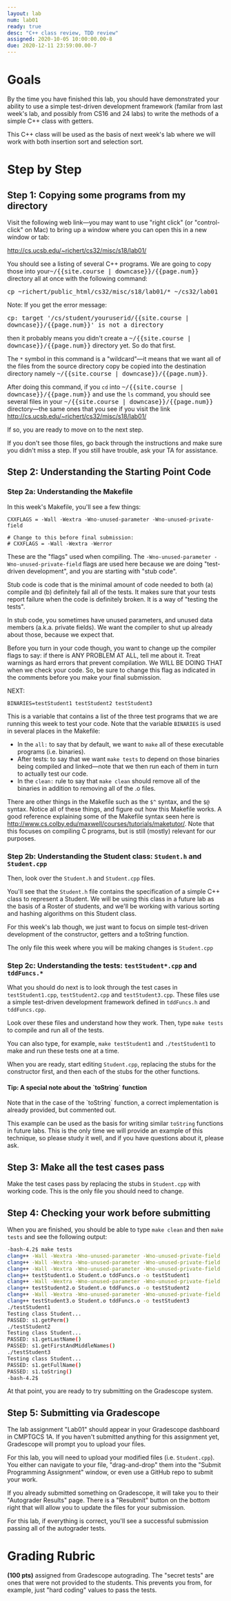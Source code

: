 ```yaml
---
layout: lab
num: lab01	
ready: true
desc: "C++ class review, TDD review"
assigned: 2020-10-05 10:00:00.00-8
due: 2020-12-11 23:59:00.00-7
---
```


# Goals

By the time you have finished this lab, you should have demonstrated
your ability to use a simple test-driven development framework
(familar from last week's lab, and possibly from CS16 and 24 labs) to write
the methods of a simple C++ class with getters.

This C++ class will be used as the basis of next week's lab where we
will work with both insertion sort and selection sort.

# Step by Step 

## Step 1: Copying some programs from my directory

Visit the following web link—you may want to use "right click" (or "control-click" on Mac) to bring up a window where you can open this in a new window or tab:

<http://cs.ucsb.edu/~richert/cs32/misc/s18/lab01/>

You should see a listing of several C++ programs. We are going to copy those into your<tt>~/{{site.course | downcase}}/{{page.num}}</tt> directory all at once with the following command:

<div>
<tt>cp ~richert/public_html/cs32/misc/s18/lab01/* ~/cs32/lab01</tt>
</div>

Note: If you get the error message:


<div>
<tt>cp: target '/cs/student/youruserid/{{site.course | downcase}}/{{page.num}}' is not a directory</tt>
</div>

then it probably means you didn't create a <tt>~/{{site.course | downcase}}/{{page.num}}</tt> directory yet. So do that first.

The `*` symbol in this command is a "wildcard"—it means that we want all of the files from the source directory copy be copied into the destination directory namely <tt>~/{{site.course | downcase}}/{{page.num}}</tt>.

After doing this command, if you `cd` into <tt>~/{{site.course | downcase}}/{{page.num}}</tt> and use the `ls` command, you should see several files in your <tt>~/{{site.course | downcase}}/{{page.num}}</tt> directory&mdash;the same ones that you see if you visit the link <http://cs.ucsb.edu/~richert/cs32/misc/s18/lab01/>


If so, you are ready to move on to the next step.

If you don't see those files, go back through the instructions and make sure you didn't miss a step. If you still have trouble, ask your TA for assistance.


## Step 2: Understanding the Starting Point Code

### Step 2a: Understanding the Makefile 

In this week's Makefile, you'll see a few things:

```make
CXXFLAGS = -Wall -Wextra -Wno-unused-parameter -Wno-unused-private-field

# Change to this before final submission:
# CXXFLAGS = -Wall -Wextra -Werror
```

These are the "flags" used when compiling.  The `-Wno-unused-parameter
-Wno-unused-private-field` flags are used here because we are doing
"test-driven development", and you are starting with "stub code".

Stub code is code that is the minimal amount of code needed to both
(a) compile and (b) definitely fail all of the tests.  It makes sure
that your tests report failure when the code is definitely broken. It
is a way of "testing the tests".

In stub code, you sometimes have unused parameters, and unused data
members (a.k.a. private fields).  We want the compiler to shut up
already about those, because we expect that.

Before you turn in your code though, you want to change up the
compiler flags to say: if there is ANY PROBLEM AT ALL, tell me about
it.  Treat warnings as hard errors that prevent compilation.  We WILL
BE DOING THAT when we check your code.  So, be sure to change this flag as indicated in the comments before you make your final submission.

NEXT: 

```
BINARIES=testStudent1 testStudent2 testStudent3
```

This is a variable that contains a list of the three test programs that we are running this week to test your code.  Note that the variable `BINARIES` is used in several places in the Makefile:

* In the `all:` to say that by default, we want to `make` all of these executable programs (i.e. binaries).
* After tests: to say that we want `make tests` to depend on those binaries being compiled and linked&mdash;note that we then run each of them in turn to actually test our code.
* In the `clean:` rule to say that `make clean` should remove all of the binaries in addition to removing all of the .o files.

There are other things in the Makefile such as the `$^` syntax, and the `$@` syntax. Notice all of these things, and figure out how this Makefile works. A good reference explaining some of the Makefile syntax seen here is <http://www.cs.colby.edu/maxwell/courses/tutorials/maketutor/>. Note that this focuses on compiling C programs, but is still (mostly) relevant for our purposes.

### Step 2b: Understanding the Student class: `Student.h` and `Student.cpp`

Then, look over the `Student.h` and `Student.cpp` files.   

You'll see that the `Student.h` file contains the specification of a
simple C++ class to represent a Student.  We will be using this class
in a future lab as the basis of a Roster of students, and we'll be
working with various sorting and hashing algorithms on this Student
class.

For this week's lab though, we just want to focus on simple
test-driven development of the constructor, getters and a toString
function.

The only file this week where you will be making changes is
`Student.cpp`

### Step 2c: Understanding the tests: `testStudent*.cpp` and `tddFuncs.*`

What you should do next is to look through the test cases in
`testStudent1.cpp`, `testStudent2.cpp` and `testStudent3.cpp`. These
files use a simple test-driven development framework defined in
`tddFuncs.h` and `tddFuncs.cpp`.

Look over these files and understand how they work.  Then, type `make
tests` to compile and run all of the tests.

You can also type, for example, `make testStudent1` and
`./testStudent1` to make and run these tests one at a time.

When you are ready, start editing `Student.cpp`, replacing the stubs for
the constructor first, and then each of the stubs for the other
functions.

<div class="tip">
<h4>Tip: A special note about the `toString` function</h4>
Note that in the case of the `toString` function, a correct implementation is already provided, but commented out.  

This example can be used as the basis for writing similar `toString` functions in future labs. This is the only time we will provide an example of this technique, so please study it well, and if you have questions about it, please ask.  
</div>

## Step 3: Make all the test cases pass 

Make the test cases pass by replacing the stubs in `Student.cpp` with working code.  This is the only file you should need to change.

## Step 4: Checking your work before submitting

When you are finished, you should be able to type `make clean` and then `make tests` and see the following output:

```bash
-bash-4.2$ make tests
clang++ -Wall -Wextra -Wno-unused-parameter -Wno-unused-private-field   -c -o testStudent1.o testStudent1.cpp
clang++ -Wall -Wextra -Wno-unused-parameter -Wno-unused-private-field   -c -o Student.o Student.cpp
clang++ -Wall -Wextra -Wno-unused-parameter -Wno-unused-private-field   -c -o tddFuncs.o tddFuncs.cpp
clang++ testStudent1.o Student.o tddFuncs.o -o testStudent1
clang++ -Wall -Wextra -Wno-unused-parameter -Wno-unused-private-field   -c -o testStudent2.o testStudent2.cpp
clang++ testStudent2.o Student.o tddFuncs.o -o testStudent2
clang++ -Wall -Wextra -Wno-unused-parameter -Wno-unused-private-field   -c -o testStudent3.o testStudent3.cpp
clang++ testStudent3.o Student.o tddFuncs.o -o testStudent3
./testStudent1
Testing class Student...
PASSED: s1.getPerm()
./testStudent2
Testing class Student...
PASSED: s1.getLastName()
PASSED: s1.getFirstAndMiddleNames()
./testStudent3
Testing class Student...
PASSED: s1.getFullName()
PASSED: s1.toString()
-bash-4.2$ 
```

At that point, you are ready to try submitting on the Gradescope system.

## Step 5: Submitting via Gradescope

The lab assignment "Lab01" should appear in your Gradescope dashboard in CMPTGCS 1A. If you haven't submitted anything for this assignment yet, Gradescope will prompt you to upload your files.

For this lab, you will need to upload your modified files (i.e. `Student.cpp`). You either can navigate to your file, "drag-and-drop" them into the "Submit Programming Assignment" window, or even use a GitHub repo to submit your work.

If you already submitted something on Gradescope, it will take you to their "Autograder Results" page. There is a "Resubmit" button on the bottom right that will allow you to update the files for your submission.

For this lab, if everything is correct, you'll see a successful submission passing all of the autograder tests.

# Grading Rubric 

<b>(100 pts)</b> assigned from Gradescope autograding. The "secret tests" are ones that were not provided to the students. This prevents you from, for example, just "hard coding" values to pass the tests.


